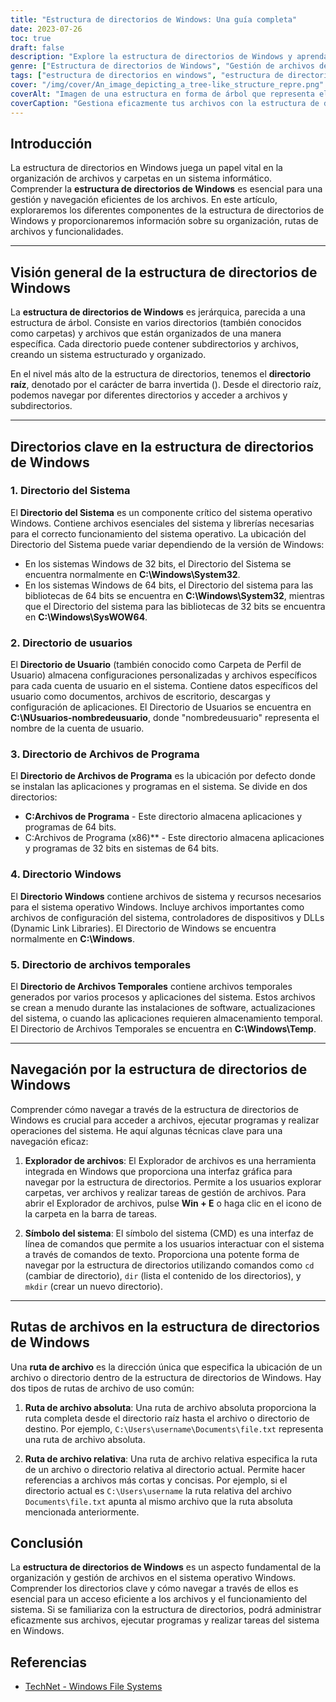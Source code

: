 ```yaml
---
title: "Estructura de directorios de Windows: Una guía completa"
date: 2023-07-26
toc: true
draft: false
description: "Explore la estructura de directorios de Windows y aprenda a gestionar eficazmente los archivos y a navegar por el sistema jerárquico."
genre: ["Estructura de directorios de Windows", "Gestión de archivos de Windows", "Navegar por los directorios", "Organización de archivos", "Rutas de archivos de Windows", "Carpetas del sistema Windows", "Directorio de usuarios", "Directorio Archivos de programa", "Directorio raíz de Windows", "Directorio de archivos temporales"]
tags: ["estructura de directorios en windows", "estructura de directorios de windows", "gestión de archivos", "organización de archivos", "rutas de archivo", "directorio raíz", "directorio del sistema", "directorio de usuarios", "directorio de archivos de programa", "navegación por directorios de windows", "explorador de archivos", "símbolo del sistema", "ruta absoluta del archivo", "ruta relativa del archivo", "sistema de archivos de windows", "gestión de archivos de windows", "acceso a archivos", "funcionamiento del sistema", "explorador de archivos", "comandos de windows", "rutas de archivos de windows", "gestión eficaz de archivos", "organización de ventanas", "directorio de archivos temporales", "estructura de archivos de windows", "sistema operativo windows", "carpeta de perfil de usuario de windows", "archivos de sistema", "recursos del sistema windows"]
cover: "/img/cover/An_image_depicting_a_tree-like_structure_repre.png"
coverAlt: "Imagen de una estructura en forma de árbol que representa el sistema de directorios de Windows."
coverCaption: "Gestiona eficazmente tus archivos con la estructura de directorios de Windows."
---
```


## Introducción

La estructura de directorios en Windows juega un papel vital en la organización de archivos y carpetas en un sistema informático. Comprender la **estructura de directorios de Windows** es esencial para una gestión y navegación eficientes de los archivos. En este artículo, exploraremos los diferentes componentes de la estructura de directorios de Windows y proporcionaremos información sobre su organización, rutas de archivos y funcionalidades.

______

## Visión general de la estructura de directorios de Windows

La **estructura de directorios de Windows** es jerárquica, parecida a una estructura de árbol. Consiste en varios directorios (también conocidos como carpetas) y archivos que están organizados de una manera específica. Cada directorio puede contener subdirectorios y archivos, creando un sistema estructurado y organizado.

En el nivel más alto de la estructura de directorios, tenemos el **directorio raíz**, denotado por el carácter de barra invertida (\). Desde el directorio raíz, podemos navegar por diferentes directorios y acceder a archivos y subdirectorios.

______

## Directorios clave en la estructura de directorios de Windows

### 1. Directorio del Sistema

El **Directorio del Sistema** es un componente crítico del sistema operativo Windows. Contiene archivos esenciales del sistema y librerías necesarias para el correcto funcionamiento del sistema operativo. La ubicación del Directorio del Sistema puede variar dependiendo de la versión de Windows:

- En los sistemas Windows de 32 bits, el Directorio del Sistema se encuentra normalmente en **C:\Windows\System32**.
- En los sistemas Windows de 64 bits, el Directorio del sistema para las bibliotecas de 64 bits se encuentra en **C:\Windows\System32**, mientras que el Directorio del sistema para las bibliotecas de 32 bits se encuentra en **C:\Windows\SysWOW64**.

### 2. Directorio de usuarios

El **Directorio de Usuario** (también conocido como Carpeta de Perfil de Usuario) almacena configuraciones personalizadas y archivos específicos para cada cuenta de usuario en el sistema. Contiene datos específicos del usuario como documentos, archivos de escritorio, descargas y configuración de aplicaciones. El Directorio de Usuarios se encuentra en **C:\NUsuarios-nombredeusuario**, donde "nombredeusuario" representa el nombre de la cuenta de usuario.

### 3. Directorio de Archivos de Programa

El **Directorio de Archivos de Programa** es la ubicación por defecto donde se instalan las aplicaciones y programas en el sistema. Se divide en dos directorios:

- **C:Archivos de Programa** - Este directorio almacena aplicaciones y programas de 64 bits.
- C:Archivos de Programa (x86)** - Este directorio almacena aplicaciones y programas de 32 bits en sistemas de 64 bits.

### 4. Directorio Windows

El **Directorio Windows** contiene archivos de sistema y recursos necesarios para el sistema operativo Windows. Incluye archivos importantes como archivos de configuración del sistema, controladores de dispositivos y DLLs (Dynamic Link Libraries). El Directorio de Windows se encuentra normalmente en **C:\Windows**.

### 5. Directorio de archivos temporales

El **Directorio de Archivos Temporales** contiene archivos temporales generados por varios procesos y aplicaciones del sistema. Estos archivos se crean a menudo durante las instalaciones de software, actualizaciones del sistema, o cuando las aplicaciones requieren almacenamiento temporal. El Directorio de Archivos Temporales se encuentra en **C:\Windows\Temp**.


______
## Navegación por la estructura de directorios de Windows

Comprender cómo navegar a través de la estructura de directorios de Windows es crucial para acceder a archivos, ejecutar programas y realizar operaciones del sistema. He aquí algunas técnicas clave para una navegación eficaz:

1. **Explorador de archivos**: El Explorador de archivos es una herramienta integrada en Windows que proporciona una interfaz gráfica para navegar por la estructura de directorios. Permite a los usuarios explorar carpetas, ver archivos y realizar tareas de gestión de archivos. Para abrir el Explorador de archivos, pulse **Win + E** o haga clic en el icono de la carpeta en la barra de tareas.

2. **Símbolo del sistema**: El símbolo del sistema (CMD) es una interfaz de línea de comandos que permite a los usuarios interactuar con el sistema a través de comandos de texto. Proporciona una potente forma de navegar por la estructura de directorios utilizando comandos como `cd` (cambiar de directorio), `dir` (lista el contenido de los directorios), y `mkdir` (crear un nuevo directorio).


______

## Rutas de archivos en la estructura de directorios de Windows

Una **ruta de archivo** es la dirección única que especifica la ubicación de un archivo o directorio dentro de la estructura de directorios de Windows. Hay dos tipos de rutas de archivo de uso común:

1. **Ruta de archivo absoluta**: Una ruta de archivo absoluta proporciona la ruta completa desde el directorio raíz hasta el archivo o directorio de destino. Por ejemplo, `C:\Users\username\Documents\file.txt` representa una ruta de archivo absoluta.

2. **Ruta de archivo relativa**: Una ruta de archivo relativa especifica la ruta de un archivo o directorio relativa al directorio actual. Permite hacer referencias a archivos más cortas y concisas. Por ejemplo, si el directorio actual es `C:\Users\username` la ruta relativa del archivo `Documents\file.txt` apunta al mismo archivo que la ruta absoluta mencionada anteriormente.

## Conclusión

La **estructura de directorios de Windows** es un aspecto fundamental de la organización y gestión de archivos en el sistema operativo Windows. Comprender los directorios clave y cómo navegar a través de ellos es esencial para un acceso eficiente a los archivos y el funcionamiento del sistema. Si se familiariza con la estructura de directorios, podrá administrar eficazmente sus archivos, ejecutar programas y realizar tareas del sistema en Windows.


## Referencias
- [TechNet - Windows File Systems](https://social.technet.microsoft.com/wiki/contents/articles/5375.windows-file-systems.aspx)